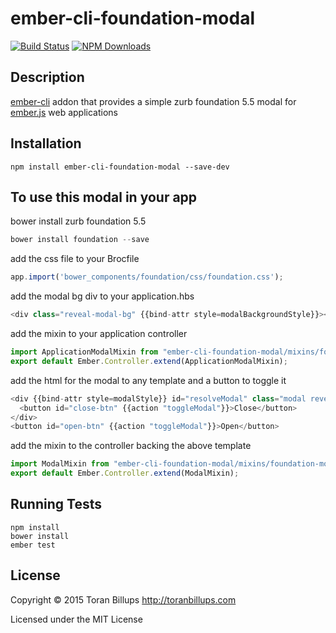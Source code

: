 # ember-cli-foundation-modal

[![Build Status][]](https://travis-ci.org/toranb/ember-cli-foundation-modal)
[![NPM Downloads][]](https://www.npmjs.org/package/ember-cli-foundation-modal)

## Description

[ember-cli][] addon that provides a simple zurb foundation 5.5 modal for [ember.js][] web applications

## Installation

```
npm install ember-cli-foundation-modal --save-dev
```

## To use this modal in your app

bower install zurb foundation 5.5

```js
bower install foundation --save
```

add the css file to your Brocfile

```js
app.import('bower_components/foundation/css/foundation.css');
```

add the modal bg div to your application.hbs

```js
<div class="reveal-modal-bg" {{bind-attr style=modalBackgroundStyle}}></div>
```

add the mixin to your application controller

```js
import ApplicationModalMixin from "ember-cli-foundation-modal/mixins/foundation-app-modal";
export default Ember.Controller.extend(ApplicationModalMixin);
```

add the html for the modal to any template and a button to toggle it

```js
<div {{bind-attr style=modalStyle}} id="resolveModal" class="modal reveal-modal medium" data-reveal>
  <button id="close-btn" {{action "toggleModal"}}>Close</button>
</div>
<button id="open-btn" {{action "toggleModal"}}>Open</button>
```

add the mixin to the controller backing the above template

```js
import ModalMixin from "ember-cli-foundation-modal/mixins/foundation-modal";
export default Ember.Controller.extend(ModalMixin);
```

## Running Tests

    npm install
    bower install
    ember test

## License

Copyright © 2015 Toran Billups http://toranbillups.com

Licensed under the MIT License

[NPM Downloads]: https://img.shields.io/npm/dm/ember-cli-foundation-modal
[Build Status]: https://travis-ci.org/toranb/ember-cli-foundation-modal.svg?branch=master
[ember-cli]: http://www.ember-cli.com/
[ember.js]: http://emberjs.com/
